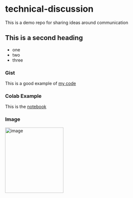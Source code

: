 # technical-discussion
This is a demo repo for sharing ideas around communication


## This is a second heading

* one
* two
* three

### Gist

This is a good example of [my code](https://gist.github.com/cheetos7/2070efa408302c49884642df00240a9e)


### Colab Example
This is the [notebook](https://github.com/cheetos7/technical-discussion/blob/main/technical_docs.ipynb)


### Image

<img width="190" height="214" alt="image" src="https://github.com/user-attachments/assets/da4a4caf-d68b-4223-b750-72af15562518" />
